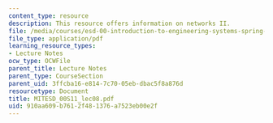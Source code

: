 ```yaml
---
content_type: resource
description: This resource offers information on networks II.
file: /media/courses/esd-00-introduction-to-engineering-systems-spring-2011/910aa609b7612f481376a7523eb00e2f_MITESD_00S11_lec08.pdf
file_type: application/pdf
learning_resource_types:
- Lecture Notes
ocw_type: OCWFile
parent_title: Lecture Notes
parent_type: CourseSection
parent_uid: 3ffcba16-e814-7c70-05eb-dbac5f8a876d
resourcetype: Document
title: MITESD_00S11_lec08.pdf
uid: 910aa609-b761-2f48-1376-a7523eb00e2f
---
```

